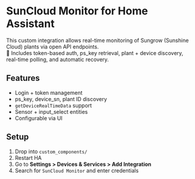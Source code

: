 # SunCloud Monitor for Home Assistant

This custom integration allows real-time monitoring of Sungrow (Sunshine Cloud) plants via open API endpoints.  
🧠 Includes token-based auth, ps_key retrieval, plant + device discovery, real-time polling, and automatic recovery.

## Features

- Login + token management
- ps_key, device_sn, plant ID discovery
- `getDeviceRealTimeData` support
- Sensor + input_select entities
- Configurable via UI

## Setup

1. Drop into `custom_components/`
2. Restart HA
3. Go to **Settings > Devices & Services > Add Integration**
4. Search for `SunCloud Monitor` and enter credentials
